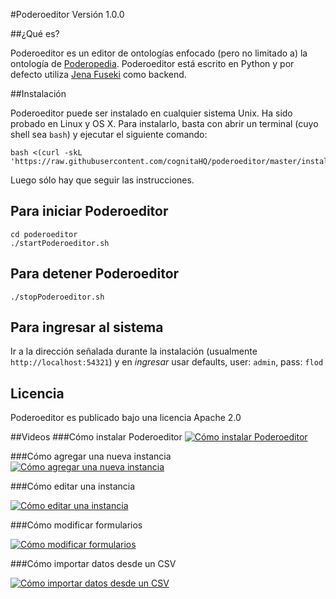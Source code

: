 #Poderoeditor
Versión 1.0.0

##¿Qué es?

Poderoeditor es un editor de ontologías enfocado (pero no limitado a) la ontología de [Poderopedia](https://github.com/poderopedia/podervocabulary). Poderoeditor está escrito en Python y por defecto utiliza [Jena Fuseki](http://jena.apache.org) como backend.

##Instalación

Poderoeditor puede ser instalado en cualquier sistema Unix. Ha sido probado en Linux y OS X. Para instalarlo, basta con abrir un terminal (cuyo shell sea `bash`) y ejecutar el siguiente comando:

```
bash <(curl -skL 'https://raw.githubusercontent.com/cognitaHQ/poderoeditor/master/installation.sh')
```

Luego sólo hay que seguir las instrucciones.

## Para iniciar Poderoeditor

```
cd poderoeditor
./startPoderoeditor.sh
```


		
## Para detener Poderoeditor

```
./stopPoderoeditor.sh
```


## Para ingresar al sistema

Ir a la dirección señalada durante la instalación (usualmente `http://localhost:54321`) y en *ingresar* usar defaults, user: `admin`, pass: `flod`

## Licencia

Poderoeditor es publicado bajo una licencia Apache 2.0

##Videos
###Cómo instalar Poderoeditor
[![Cómo instalar Poderoeditor](http://img.youtube.com/vi/seB2dzB5odU/0.jpg)](http://www.youtube.com/watch?v=seB2dzB5odU)

###Cómo agregar una nueva instancia
[![Cómo agregar una nueva instancia](http://img.youtube.com/vi/FrCWY36YRgU/0.jpg)](http://www.youtube.com/watch?v=FrCWY36YRgU)

	
###Cómo editar una instancia

[![Cómo editar una instancia](http://img.youtube.com/vi/JVXR4WzsGTY/0.jpg)](http://www.youtube.com/watch?v=JVXR4WzsGTY)

###Cómo modificar formularios

[![Cómo modificar formularios](http://img.youtube.com/vi/ht3h56ip_8o/0.jpg)](http://www.youtube.com/watch?v=ht3h56ip_8o)

###Cómo importar datos desde un CSV

[![Cómo importar datos desde un CSV](http://img.youtube.com/vi/VQoSArFgSaQ/0.jpg)](http://www.youtube.com/watch?v=VQoSArFgSaQ)
